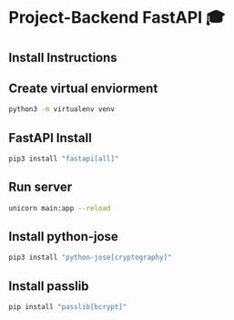 # Project-Backend FastAPI 🎓 
## Install Instructions

## Create virtual enviorment</h2>
```bash
python3 -m virtualenv venv
```

## FastAPI Install
```bash
pip3 install "fastapi[all]"
```

## Run server
```bash
unicorn main:app --reload
```

## Install python-jose
```bash
pip3 install "python-jose[cryptography]"
```

## Install passlib
```bash
pip install "passlib[bcrypt]"
```
